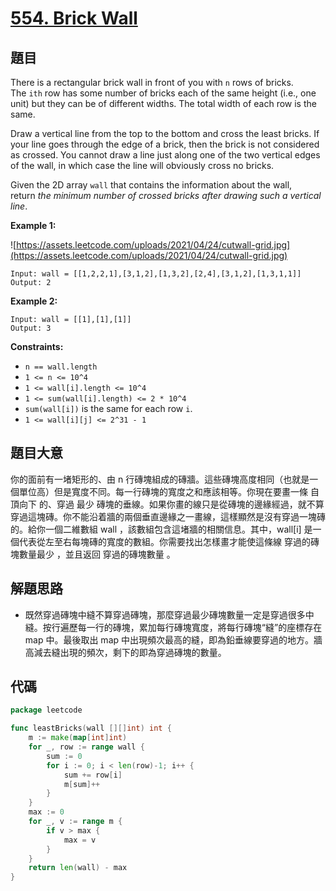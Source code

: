 # [554. Brick Wall](https://leetcode.com/problems/brick-wall/)

## 題目

There is a rectangular brick wall in front of you with `n` rows of bricks. The `ith` row has some number of bricks each of the same height (i.e., one unit) but they can be of different widths. The total width of each row is the same.

Draw a vertical line from the top to the bottom and cross the least bricks. If your line goes through the edge of a brick, then the brick is not considered as crossed. You cannot draw a line just along one of the two vertical edges of the wall, in which case the line will obviously cross no bricks.

Given the 2D array `wall` that contains the information about the wall, return *the minimum number of crossed bricks after drawing such a vertical line*.

**Example 1:**

![https://assets.leetcode.com/uploads/2021/04/24/cutwall-grid.jpg](https://assets.leetcode.com/uploads/2021/04/24/cutwall-grid.jpg)

```
Input: wall = [[1,2,2,1],[3,1,2],[1,3,2],[2,4],[3,1,2],[1,3,1,1]]
Output: 2

```

**Example 2:**

```
Input: wall = [[1],[1],[1]]
Output: 3

```

**Constraints:**

- `n == wall.length`
- `1 <= n <= 10^4`
- `1 <= wall[i].length <= 10^4`
- `1 <= sum(wall[i].length) <= 2 * 10^4`
- `sum(wall[i])` is the same for each row `i`.
- `1 <= wall[i][j] <= 2^31 - 1`

## 題目大意

你的面前有一堵矩形的、由 n 行磚塊組成的磚牆。這些磚塊高度相同（也就是一個單位高）但是寬度不同。每一行磚塊的寬度之和應該相等。你現在要畫一條 自頂向下 的、穿過 最少 磚塊的垂線。如果你畫的線只是從磚塊的邊緣經過，就不算穿過這塊磚。你不能沿着牆的兩個垂直邊緣之一畫線，這樣顯然是沒有穿過一塊磚的。給你一個二維數組 wall ，該數組包含這堵牆的相關信息。其中，wall[i] 是一個代表從左至右每塊磚的寬度的數組。你需要找出怎樣畫才能使這條線 穿過的磚塊數量最少 ，並且返回 穿過的磚塊數量 。

## 解題思路

- 既然穿過磚塊中縫不算穿過磚塊，那麼穿過最少磚塊數量一定是穿過很多中縫。按行遍歷每一行的磚塊，累加每行磚塊寬度，將每行磚塊“縫”的座標存在 map 中。最後取出 map 中出現頻次最高的縫，即為鉛垂線要穿過的地方。牆高減去縫出現的頻次，剩下的即為穿過磚塊的數量。

## 代碼

```go
package leetcode

func leastBricks(wall [][]int) int {
	m := make(map[int]int)
	for _, row := range wall {
		sum := 0
		for i := 0; i < len(row)-1; i++ {
			sum += row[i]
			m[sum]++
		}
	}
	max := 0
	for _, v := range m {
		if v > max {
			max = v
		}
	}
	return len(wall) - max
}
```